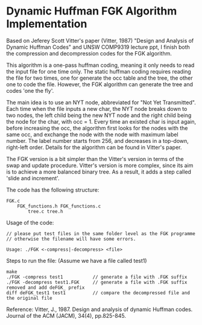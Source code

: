 # Dynamic Huffman FGK Algorithm Implementation

Based on Jeferey Scott Vitter's paper (Vitter, 1987) "Design and Analysis of Dynamic Huffman Codes" and UNSW COMP9319 lecture ppt, I finish both the compression and decompression codes for the FGK algorithm. 

This algorithm is a one-pass huffman coding, meaning it only needs to read the input file for one time only. The static huffman coding requires reading the file for two times, one for generate the occ table and the tree, the other one to code the file. However, the FGK algorithm can generate the tree and codes 'one the fly'.

The main idea is to use an NYT node, abbreviated for "Not Yet Transmitted". Each time when the file inputs a new char, the NYT node breaks down to two nodes, the left child being the new NYT node and the right child being the node for the char, with occ = 1. Every time an existed char is input again, before increasing the occ, the algorithm first looks for the nodes with the same occ, and exchange the node with the node with maximum label number. The label number starts from 256, and decreases in a top-down, right-left order. Details for the algorithm can be found in Vitter's paper. 

The FGK version is a bit simpler than the Vitter's version in terms of the swap and update procedure. Vitter's version is more complex, since its aim is to achieve a more balanced binary tree. As a result, it adds a step called 'slide and increment'. 

The code has the following structure:
```
FGK.c
    FGK_functions.h FGK_functions.c
        tree.c tree.h
```

Usage of the code:
```
// please put test files in the same folder level as the FGK programme
// otherwise the filename will have some errors. 

Usage: ./FGK <-compress|-decompress> <file>
```

Steps to run the file: (Assume we have a file called test1) 
```
make
./FGK -compress test1           // generate a file with .FGK suffix
./FGK -decompress test1.FGK     // generate a file with .FGK suffix removed and add deFGK_ prefix
diff deFGK_test1 test1          // compare the decompressed file and the original file
```


Reference:
Vitter, J., 1987. Design and analysis of dynamic Huffman codes. Journal of the ACM (JACM), 34(4), pp.825-845.